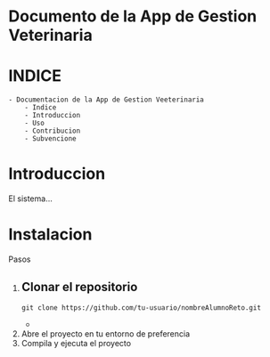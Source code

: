 # Documento de la App de Gestion Veterinaria

# INDICE
    - Documentacion de la App de Gestion Veeterinaria
        - Indice
        - Introduccion
        - Uso
        - Contribucion
        - Subvencione

# Introduccion
El sistema...

# Instalacion
Pasos
 1. Clonar el repositorio
    -
        git clone https://github.com/tu-usuario/nombreAlumnoReto.git
    -
2. Abre el proyecto en tu entorno de preferencia
3. Compila y ejecuta el proyecto    

